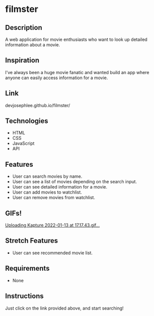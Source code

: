 # filmster

## Description
A web application for movie enthusiasts who want to look up detailed information about a movie.

## Inspiration
I've always been a huge movie fanatic and wanted build an app where anyone can easily access information for a movie. 

## Link
devjosephlee.github.io/filmster/

## Technologies
- HTML
- CSS
- JavaScript
- API

## Features
- User can search movies by name.
- User can see a list of movies depending on the search input.
- User can see detailed information for a movie.
- User can add movies to watchlist.
- User can remove movies from watchlist.

## GIFs!
[Uploading Kapture 2022-01-13 at 17.17.43.gif…]()


## Stretch Features
- User can see recommended movie list.

## Requirements
- None

## Instructions
Just click on the link provided above, and start searching!
